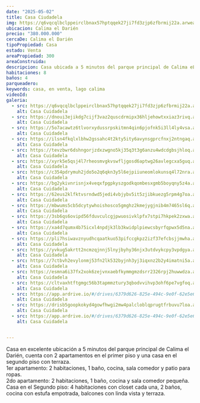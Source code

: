 ```yaml
---
date: "2025-05-02"
title: Casa Ciudadela
img: https://q6vqcqlbclppeirclbnax57hptqqek27ji7fd3zjp6zfbrmij22a.arweave.net/h6sBQWES3vIiIlhaC_fnfOECK19KPlHvKX-yUMWITrQ
ubicacion: Calima el Darién
precio: "380.000.000"
cercaDe: Calima el Darién
tipoPropiedad: Casa
estado: Venta
areaPropiedad: 300
areaConstruida: 
descripcion: Casa ubicada a 5 minutos del parque principal de Calima eL Darien, 2 apartamentos en la parte de abajo todo independiente y una casa en el segundo piso con terraza incluida. Excelente distribución.
habitaciones: 8
baños: 4
parqueadero: 
keywords: casa, en venta, lago calima
videoId: 
galeria:
  - src: https://q6vqcqlbclppeirclbnax57hptqqek27ji7fd3zjp6zfbrmij22a.arweave.net/h6sBQWES3vIiIlhaC_fnfOECK19KPlHvKX-yUMWITrQ
    alt: Casa Cuidadela
  - src: https://dnoui3ejikdg7cijf3vaz2quscdrmipx36hljehowtxxiaz3rivq.arweave.net/G11EbIlChm-JCS7qDOoUkIcWIfffjrSQ7rTvdAM7iis
    alt: Casa Cuidadela
  - src: https://5o7acawtz6tlvorxydussrpskitmn4qin6pjofnk5i3ll4ly4vsa.arweave.net/674BAtPPprq6N8DpKUXyUibG8ghvnpcVquo2tfF45WQ
    alt: Casa Cuidadela
  - src: https://ilsn4fkqlxlbhw2gssahc4t2kty5ity6avynsgprcfnxj2ntngaq.arweave.net/QuTeFVBd1hPbRpSAcXJ6VPHUTx4FcNkZ8RFbdOmzaYE
    alt: Casa Cuidadela
  - src: https://tevzbwr6dshngorjzdxzwgno5kj35q3t3g6anzu4wdcdgbsjhloq.arweave.net/mSuQ2j4cjtM6Kcjvmxmu6pO-w3PZvAbmnLDEMwZJOt0
    alt: Casa Cuidadela
  - src: https://xyrk5e5qsj4l7rheosmvgkvswfljgosd6aptwg26avlegcxa5guq.arweave.net/viKuk7CSeL_E5HSZUyqysVaTOkPwHzsbXgVWQwrg6ak
    alt: Casa Cuidadela
  - src: https://c354pdrymuh2jdo5o2q6qkn3y5l6ejpiiuneomlokunsq4l72nra.arweave.net/FvvHjjhlD6SN3Xah6Cm7x1fiJehFGkcxblUbKHF_02I
    alt: Casa Cuidadela
  - src: https://bg2ykivnrisnjx4veqxfpgpkyszgodkqombesxgmb5boyqny5z4a.arweave.net/CbWFIq2KJNTflSQuV5nqxLJnDVBzAklczA9C7EG47ng
    alt: Casa Cuidadela
  - src: https://62eus2klfktvsrndwd5jedi4vbjybv5it5zjibkuezg5rpm4g7oa.arweave.net/9olJaUsqp1lFo7D6kg0cqFOA16ifcpQFVCZN2L2cN9w
    alt: Casa Cuidadela
  - src: https://mbwums5cb5dcytywhoishosco5gmghz2kmejygjnib4m7465sl6q.arweave.net/YG1GS6IPRixPFjuRI7pCd0zDHzpTCJwZLUB4z_Pdkv0
    alt: Casa Cuidadela
  - src: https://3sb6qs6ovipd56fduvculcgjpwuosivklpfx7stpi7hkpek2zxwa.arweave.net/3IPoS86qHj74o6VFRYjJfajpIqpby3_Kb0fOp5Fazew
    alt: Casa Cuidadela
  - src: https://xa4d7qumx4b75icxl4npdjk3lb3kwidplpiewcsbyrfqpwx5d5na.arweave.net/uDg_woy_A_6gV18a8aVbWHarIG9b0EsKQcRLB9r9H1o
    alt: Casa Cuidadela
  - src: https://pli7hsiwavznyudhcqaatkuo53pifccgkpz2izf37efcbsjjmwha.arweave.net/etHzyRYFctxQZxQACaqO7t6CiEZT86Rku_kKIMkpZY4
    alt: Casa Cuidadela
  - src: https://yvkug5akrtt2ncmzqjnnj5lnyjbyhy36njx3utdvykcpy3vpdgya.arweave.net/xVVDdAqM56aJmYJa1PVtwkOD435qb7pMdcKE_G6vGbA
    alt: Casa Cuidadela
  - src: https://7ctbvh2evylonmj53fn2lk532byjnh3yj3iqxnz2b2y4imatni5a.arweave.net/-KYan0SuFuaxPdlbpau70HCWn3hO0Qu3Og6xxDATajo
    alt: Casa Cuidadela
  - src: https://esmna6i37fx2xok6zejvnxaebfkymmgmzdsrr2326rpj2huwwdza.arweave.net/JJjQeRv5b6u5XskTVtwECVWGMMzI5RjrevRenR6WsPI
    alt: Casa Cuidadela
  - src: https://cltvaxhtftgmgc56b3tapmmztury3qbodvvihvp3ohf6pe7vgfoq.arweave.net/EudQXPMszMMLvg7mB7GZnSONwC4daoPV-3HL55P1MV0
    alt: Casa Cuidadela
  - src: https://app.ardrive.io/#/drives/6379d626-825e-494c-9e0f-62e5e6a685da/folders/539a0566-684e-485a-95b4-5116a4e9f39e
    alt: Casa Cuidadela
  - src: https://drisb5goopkokyd4gowfhwgi2mw4palcloblqprugtfrbuvu7loa.arweave.net/HFEg9M5z1OVgfDOsU9jI0y3HgWJbgrg-NDTLENK0-tw
    alt: Casa Cuidadela
  - src: https://app.ardrive.io/#/drives/6379d626-825e-494c-9e0f-62e5e6a685da/folders/539a0566-684e-485a-95b4-5116a4e9f39e
    alt: Casa Cuidadela


---
```


Casa en excelente ubicación a 5 minutos del parque principal de Calima el Darién, cuenta con 2 apartamentos en el primer piso y una casa en el segundo piso con terraza. <br>
1er apartamento: 2 habitaciones, 1 baño, cocina, sala comedor y patio para ropas.<br>
2do apartamento: 2 habitaciones, 1 baño, cocina y sala comedor pequeña.<br>
Casa en el Segundo piso: 4 habitaciones con closet cada una, 2 baños, cocina con estufa empotrada, balcones con linda vista y terraza.<br><br> 
